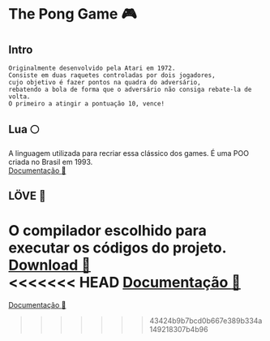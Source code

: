 # The Pong Game :video_game:

## Intro 

    Originalmente desenvolvido pela Atari em 1972.
    Consiste em duas raquetes controladas por dois jogadores,
    cujo objetivo é fazer pontos na quadra do adversário,
    rebatendo a bola de forma que o adversário não consiga rebate-la de volta.
    O primeiro a atingir a pontuação 10, vence!

## Lua :full_moon:

A linguagem utilizada para recriar essa clássico dos games.
É uma POO criada no Brasil em 1993.  
[Documentação :link:](https://www.lua.org/docs.html)

## LÖVE :gift_heart:

O compilador escolhido para executar os códigos do projeto.  
[Download :link:](https://love2d.org)  
<<<<<<< HEAD
[Documentação :link:](https://love2d.org/wiki/Getting_Started)
=======
[Documentação :link:](https://love2d.org/wiki/Getting_Started)
>>>>>>> 43424b9b7bcd0b667e389b334a149218307b4b96
